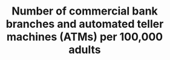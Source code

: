 ---
actual_indicator_available: Number of commercial banking establishments
actual_indicator_available_description: Number of commercial banking establishments
comments_and_limitations: NA
computation_units: Number
data_non_statistical: false
date_metadata_updated: '2017-10-04'
date_of_national_source_publication: November 2015
disaggregation_categories: 'SIC: 5221101, 5221102'
disaggregation_geography: National, State, Metro Areas, County, Place (2012) National,
  State and Metro Areas (2007)
goal_meta_link: http://unstats.un.org/sdgs/files/metadata-compilation/Metadata-Goal-8.pdf
graph: longitudinal
graph_title: Number of US commercial banking establishments
graph_type: line
has_metadata: true
indicator: 8.10.1
indicator_definition: 'Number of ATMs per 100,000 adults Calculated as: (number of
  ATMs)*100,000/adult population in the reporting country. Number of branches per
  100,000 adults Calculated as follows: (number of institutions + number of branches)*100,000/adult
  population in the reporting country - calculated separately for commercial banks,
  credit unions and financial cooperatives, and all MFIs.'
indicator_name: Number of commercial bank branches and automated teller machines (ATMs)
  per 100,000 adults
indicator_sort_order: 08-10-01
indicator_variable: num_commer_banks
international_and_national_references: NA
layout: indicator
national_geographical_coverage: United States
periodicity: Quinquennial
permalink: /8-10-1/
published: true
rationale_interpretation: People and businesses need access to financial services
  that are safe, reliable, and convenient. The high costs of providing these services,
  particularly to those living and working in more remote areas or for those whose
  transaction values are low, have led to limited access. New technologies and delivery
  channels are lowering costs and bringing timely and appropriate services to even
  more people, but require the institutions providing or partnering to provide services
  to have the capability to design and deliver these services.
reporting_status: complete
scheduled_update_by_national_source: November 2017
sdg_goal: 8
source_active_1: true
source_agency_staff_email_1: faye.ann.jacobs@census.gov
source_agency_staff_name_1: Faye Jacobs
source_agency_survey_dataset_1: US Census Bureau, Economic Census of Finance and Insurance
source_url_1: https://factfinder.census.gov/faces/tableservices/jsf/pages/productview.xhtml?pid=ECN_2012_US_52A1&prodType=table
target: Strengthen the capacity of domestic financial institutions to encourage and
  expand access to banking, insurance and financial services for all.
target_id: '8.1'
time_period: The Economic Census has been conducted every five years for the Finance
  and Insurance industries since 1992
title: Number of commercial bank branches and automated teller machines (ATMs) per
  100,000 adults
un_custodial_agency: 'IMF(Partnering Agencies: UNCDF)'
un_designated_tier: '1'
us_method_of_computation: Data are derived from the Economic Census conducted by the
  US Census Bureau
variable_description: null
variable_notes: null
---